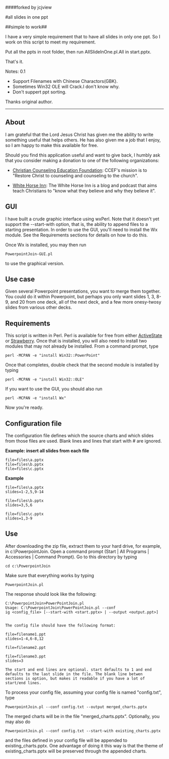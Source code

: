 ####forked by jcjview

#all slides in  one ppt

##simple to work##


I have a very simple requirement that to have all slides in only one ppt.
So I work on this script to meet my requirement.

Put all the ppts in root folder, then run AllSlideInOne.pl.All in start.pptx.

That's it.

Notes:
0.1 
	

- Support Filenames with Chinese Charactors(GBK).
- Sometimes Win32 OLE will Crack.I don't know why.
- Don't suppert ppt sorting.
	

Thanks original author.

----------
 
## About
I am grateful that the Lord Jesus Christ has given me the ability to write something useful that helps others. He has also given me a job that I enjoy, so I am happy to make this available for free.

Should you find this application useful and want to give back, I humbly ask that you consider making a donation to one of the following organizations:

*  [Christian Counseling Education Foundation](http://www.ccef.org/donate): CCEF's mission is to "Restore Christ to counseling and counseling to the church".

* [White Horse Inn](http://www.whitehorseinn.org/partnerships/support-us.html): The White Horse Inn is a blog and podcast that aims teach Christians to "know what they believe and why they believe it".

## GUI
I have built a crude graphic interface using wxPerl. Note that it doesn't yet support the --start-with option, that is, the ability to append files to a starting presentation. In order to use the GUI, you'll need to install the Wx module. See the Requirements sections for details on how to do this.

Once Wx is installed, you may then run

    PowerpointJoin-GUI.pl

to use the graphical version.

## Use case
Given several Powerpoint presentations, you want to merge them together. You could do it within Powerpoint, but perhaps you only want slides 1, 3, 8-9, and 20 from one deck, all of the next deck, and a few more onesy-twosy slides from various other decks.

## Requirements
This script is written in Perl. Perl is available for free from either [ActiveState](http://www.activestate.com/activeperl/downloads) or [Strawberry](http://www.strawberry.com). Once that is installed, you will also need to install two modules that may not already be installed. From a command prompt, type

    perl -MCPAN -e "install Win32::PowerPoint"

Once that completes, double check that the second module is installed by typing

    perl -MCPAN -e "install Win32::OLE"

If you want to use the GUI, you should also run

    perl -MCPAN -e "install Wx"

Now you're ready.

## Configuration file
The configuration file defines which the source charts and which slides from those files are used. Blank lines and lines that start with # are ignored.


**Example: insert all slides from each file**

    file=files\a.pptx
    file=files\b.pptx
    file=files\c.pptx

**Example**

    file=files\a.pptx
    slides=1-2,5,9-14

    file=files\b.pptx
    slides=3,5,6

    file=files\c.pptx
    slides=1,3-9
    
## Use
After downloading the zip file, extract them to your hard drive, for example, in c:\PowerpointJoin. Open a command prompt (Start | All Programs | Accessories | Command Prompt). Go to this directory by typing 

    cd c:\PowerpointJoin

Make sure that everything works by typing

    PowerpointJoin.pl

The response should look like the following:

    C:\PowerpointJoin>PowerPointJoin.pl
    Usage: C:\PowerpointJoin\PowerPointJoin.pl --conf
    ig <config_file> [--start-with <start.pptx> | --output <output.ppt>]


    The config file should have the following format:

    file=filename1.ppt
    slides=1-4,6-8,12

    file=filename2.ppt

    file=filename3.ppt
    slides=3

    The start and end lines are optional. start defaults to 1 and end
    defaults to the last slide in the file. The blank line betwen
    sections is option, but makes it readable if you have a lot of
    start/end lines.

To process your config file, assuming your config file is named "config.txt", type

    PowerpointJoin.pl --conf config.txt --output merged_charts.pptx

The merged charts will be in the file "merged_charts.pptx". Optionally, you may also do

    PowerpointJoin.pl --conf config.txt --start-with existing_charts.pptx

and the files defined in your config file will be appended to existing_charts.pptx. One advantage of doing it this way is that the theme of existing_charts.pptx will be preserved through the appended charts.

